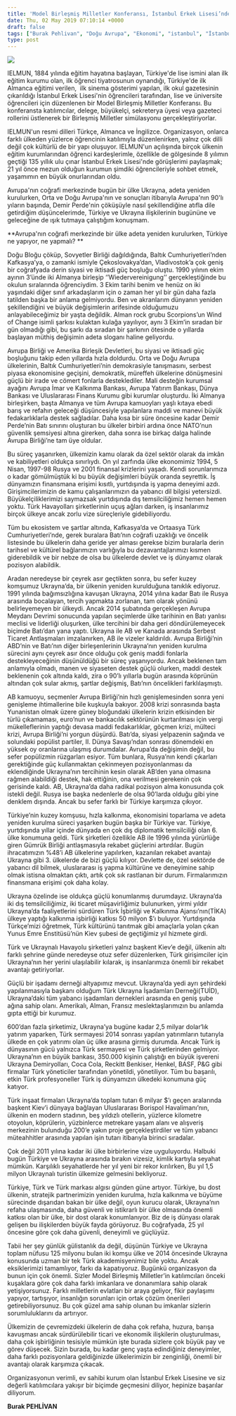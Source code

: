 ```yaml
---
title: 'Model Birleşmiş Milletler Konferansı, İstanbul Erkek Lisesi’nde gerçekleşti'
date: Thu, 02 May 2019 07:10:14 +0000
draft: false
tags: ["Burak Pehlivan", "Doğu Avrupa", "Ekonomi", "istanbul", "İstanbul Erkek Lisesi", "Ukrayna", "Ukrayna", "Uluslarası İlişkiler"]
type: post
---
```


![](https://burakpehlivan.org/wp-content/uploads/2019/05/bp.png)

IELMUN, 1884 yılında eğitim hayatına başlayan, Türkiye'de lise ismini alan ilk eğitim kurumu olan, ilk öğrenci tiyatrosunun oynandığı, Türkiye'de ilk Almanca eğitimi verilen,  ilk sinema gösterimi yapılan, ilk okul gazetesinin çıkarıldığı İstanbul Erkek Lisesi'nin öğrencileri tarafından, lise ve üniversite öğrencileri için düzenlenen bir Model Birleşmiş Milletler Konferansı. Bu konferansta katılımcılar, delege, büyükelçi, sekreterya üyesi veya gazeteci rollerini üstlenerek bir Birleşmiş Milletler simülasyonu gerçekleştiriyorlar.


IELMUN'un resmi dilleri Türkçe, Almanca ve İngilizce. Organizasyon, onlarca farklı ülkeden yüzlerce öğrencinin katılımıyla düzenlenirken, yalnız çok dilli değil çok kültürlü de bir yapı oluşuyor. IELMUN'un açılışında birçok ülkenin eğitim kurumlarından öğrenci kardeşlerimle, özellikle de gölgesinde 8 yılımın geçtiği 135 yıllık ulu çınar İstanbul Erkek Lisesi'nde görüşlerimi paylaşmak; 21 yıl önce mezun olduğun kurumun şimdiki öğrencileriyle sohbet etmek, yaşamımın en büyük onurlarından oldu.


Avrupa'nın coğrafi merkezinde bugün bir ülke Ukrayna, adeta yeniden kurulurken, Orta ve Doğu Avrupa'nın ve sonuçları itibarıyla Avrupa'nın 90'lı yıların başında, Demir Perde'nin çöküşüyle nasıl şekillendiğine atıfla dile getirdiğim düşüncelerimde, Türkiye ve Ukrayna ilişkilerinin bugününe ve geleceğine de ışık tutmaya çalıştığım konuşmam.

**Avrupa'nın coğrafi merkezinde bir ülke adeta yeniden kurulurken, Türkiye ne yapıyor, ne yapmalı? **

Doğu Bloğu çöküp, Sovyetler Birliği dağıldığında, Baltık Cumhuriyetleri’nden Kafkasya’ya, o zamanki ismiyle Çekoslovakya’dan, Vladivostok’a çok geniş bir coğrafyada derin siyasi ve iktisadi güç boşluğu oluştu. 1990 yılının ekim ayının 3’ünde iki Almanya birleşip ‘’Wiedervereinigung’’ gerçekleştiğinde bu okulun sıralarında öğrenciydim. 3 Ekim tarihi benim ve henüz on iki yaşındaki diğer sınıf arkadaşlarım için o zaman her yıl bir gün daha fazla tatilden başka bir anlama gelmiyordu. Ben ve akranlarım dünyanın yeniden şekillendiğini ve büyük değişimlerin arifesinde olduğumuzu anlayabileceğimiz bir yaşta değildik. Alman rock grubu Scorpions’un Wind of Change isimli şarkısı kulaktan kulağa yayılıyor, aynı 3 Ekim’in sıradan bir gün olmadığı gibi, bu şarkı da sıradan bir şarkının ötesinde o yıllarda başlayan müthiş değişimin adeta sloganı haline geliyordu.

Avrupa Birliği ve Amerika Birleşik Devletleri, bu siyasi ve iktisadi güç boşluğunu takip eden yıllarda hızla doldurdu. Orta ve Doğu Avrupa ülkelerinin, Baltık Cumhuriyetleri’nin demokrasiyle tanışmasını, serbest piyasa ekonomisine geçişini, demokratik, müreffeh ülkelerine dönüşmesini güçlü bir irade ve cömert fonlarla desteklediler. Mali desteğin kurumsal ayağını Avrupa İmar ve Kalkınma Bankası, Avrupa Yatırım Bankası, Dünya Bankası ve Uluslararası Finans Kurumu gibi kurumlar oluşturdu. İki Almanya birleşirken, başta Almanya ve tüm Avrupa kamuoyları yaşlı kıtaya ebedi barış ve refahın geleceği düşüncesiyle yapılanlara maddi ve manevi büyük fedakarlıklarla destek sağladılar. Daha kısa bir süre öncesine kadar Demir Perde’nin Batı sınırını oluşturan bu ülkeler birbiri ardına önce NATO’nun güvenlik şemsiyesi altına girerken, daha sonra ise birkaç dalga halinde Avrupa Birliği’ne tam üye oldular.

Bu süreç yaşanırken, ülkemizin kamu olarak da özel sektör olarak da imkân ve kabiliyetleri oldukça sınırlıydı. On yıl zarfında ülke ekonomimiz 1994, 5 Nisan, 1997-98 Rusya ve 2001 finansal krizlerini yaşadı. Kendi sorunlarımıza o kadar gömülmüştük ki bu büyük değişimleri büyük oranda seyrettik. İş dünyamızın finansmana erişimi kısıtlı, yurtdışında iş yapma deneyimi azdı. Girişimcilerimizin de kamu çalışanlarımızın da yabancı dil bilgisi yetersizdi. Büyükelçiliklerimizi saymazsak yurtdışında dış temsilciliğimiz hemen hemen yoktu. Türk Havayolları şirketlerinin uçuş ağları darken, iş insanlarımız birçok ülkeye ancak zorlu vize süreçleriyle gidebiliyordu.

Tüm bu ekosistem ve şartlar altında, Kafkasya’da ve Ortaasya Türk Cumhuriyetleri’nde, gerek buralara Batı’nın coğrafi uzaklığı ve öncelik listesinde bu ülkelerin daha geride yer alması gerekse bizim buralarla derin tarihsel ve kültürel bağlarımızın varlığıyla bu dezavantajlarımızı kısmen giderebildik ve bir nebze de olsa bu ülkelerde devlet ve iş dünyamız olarak pozisyon alabildik.

Aradan neredeyse bir çeyrek asır geçtikten sonra, bu sefer kuzey komşumuz Ukrayna’da, bir ülkenin yeniden kurulduğuna tanıklık ediyoruz. 1991 yılında bağımsızlığına kavuşan Ukrayna, 2014 yılına kadar Batı ile Rusya arasında bocalayan, tercih yapmakta zorlanan, tam olarak yönünü belirleyemeyen bir ülkeydi. Ancak 2014 şubatında gerçekleşen Avrupa Meydanı Devrimi sonucunda yapılan seçimlerde ülke tarihinin en Batı yanlısı meclisi ve liderliği oluşurken, ülke tercihini bir daha geri döndürülemeyecek biçimde Batı’dan yana yaptı. Ukrayna ile AB ve Kanada arasında Serbest Ticaret Antlaşmaları imzalanırken, AB ile vizeler kaldırıldı. Avrupa Birliği’nin ABD’nin ve Batı’nın diğer birleşenlerinin Ukrayna’nın yeniden kurulma sürecini aynı çeyrek asır önce olduğu çok geniş maddi fonlarla destekleyeceğinin düşünüldüğü bir süreç yaşanıyordu. Ancak beklenen tam anlamıyla olmadı, manen ve siyaseten destek güçlü olurken, maddi destek beklenenin çok altında kaldı, zira o 90’lı yıllarla bugün arasında köprünün altından çok sular akmış, şartlar değişmiş, Batı’nın öncelikleri farklılaşmıştı.

AB kamuoyu, seçmenler Avrupa Birliği’nin hızlı genişlemesinden sonra yeni genişleme ihtimallerine bile kuşkuyla bakıyor. 2008 krizi sonrasında başta Yunanistan olmak üzere güney bloğundaki ülkelerin krizin etkisinden bir türlü çıkamaması, euro’nun ve bankacılık sektörünün kurtarılması için vergi mükelleflerinin yaptığı devasa maddi fedakarlıklar, göçmen krizi, mülteci krizi, Avrupa Birliği’ni yorgun düşürdü. Batı’da, siyasi yelpazenin sağında ve solundaki popülist partiler, II. Dünya Savaşı’ndan sonrası dönemdeki en yüksek oy oranlarına ulaşmış durumdalar. Avrupa’da değişimin değil, bu sefer popülizmin rüzgarları esiyor. Tüm bunlara, Rusya’nın kendi çıkarları gerektiğinde güç kullanmaktan çekinmeyen pozisyonlanması da eklendiğinde Ukrayna’nın tercihinin kesin olarak AB’den yana olmasına rağmen alabildiği destek, hak ettiğinin, ona verilmesi gerekenin çok gerisinde kaldı. AB, Ukrayna’da daha radikal pozisyon alma konusunda çok istekli değil. Rusya ise başka nedenlerle de olsa 90’larda olduğu gibi yine denklem dışında. Ancak bu sefer farklı bir Türkiye karşımıza çıkıyor.

Türkiye’nin kuzey komşusu, hızla kalkınma, ekonomisini toparlama ve adeta yeniden kurulma süreci yaşarken bugün başka bir Türkiye var. Türkiye, yurtdışında yıllar içinde dünyada en çok dış diplomatik temsilciliği olan 6. ülke konumuna geldi. Türk şirketleri özellikle AB ile 1996 yılında yürürlüğe giren Gümrük Birliği antlaşmasıyla rekabet güçlerini artırdılar. Bugün ihracatımızın %48’i AB ülkelerine yapılırken, kazanılan rekabet avantajı Ukrayna gibi 3. ülkelerde de bizi güçlü kılıyor. Devlette de, özel sektörde de yabancı dil bilmek, uluslararası iş yapma kültürüne ve deneyimine sahip olmak istisna olmaktan çıktı, artık çok sık rastlanan bir durum. Firmalarımızın finansmana erişimi çok daha kolay.

Ukrayna özelinde ise oldukça güçlü konumlanmış durumdayız. Ukrayna’da iki dış temsilciliğimiz, iki ticaret müşavirliğimiz bulunurken, yirmi yıldır Ukrayna’da faaliyetlerini sürdüren Türk İşbirliği ve Kalkınma Ajansı’nın(TİKA) ülkeye yaptığı kalkınma işbirliği katkısı 50 milyon $’ı buluyor. Yurtdışında Türkçe’mizi öğretmek, Türk kültürünü tanıtmak gibi amaçlarla yolan çıkan Yunus Emre Enstitüsü’nün Kiev şubesi de geçtiğimiz yıl hizmete girdi.

Türk ve Ukraynalı Havayolu şirketleri yalnız başkent Kiev’e değil, ülkenin altı farklı şehrine günde neredeyse otuz sefer düzenlerken, Türk girişimciler için Ukrayna’nın her yerini ulaşılabilir kılarak, iş insanlarımıza önemli bir rekabet avantajı getiriyorlar.

Güçlü bir işadamı derneği altyapımız mevcut. Ukrayna’da yedi ayrı şehirdeki yapılanmasıyla başkanı olduğum Türk Ukrayna İşadamları Derneği(TUİD), Ukrayna’daki tüm yabancı işadamları dernekleri arasında en geniş şube ağına sahip olanı. Amerikalı, Alman, Fransız meslektaşlarımızın bu anlamda gıpta ettiği bir kurumuz.

600’dan fazla şirketimiz, Ukrayna’ya bugüne kadar 2,5 milyar dolar‘lık yatırım yaparken, Türk sermayesi 2014 sonrası yapılan yatırımların tutarıyla ülkede en çok yatırımı olan üç ülke arasına girmiş durumda. Ancak Türk iş dünyasının gücü yalnızca Türk sermayesi ve Türk şirketlerinden gelmiyor. Ukrayna’nın en büyük bankası, 350.000 kişinin çalıştığı en büyük işvereni Ukrayna Demiryolları, Coca Cola, Reckitt Benkiser, Henkel, BASF, P&G gibi firmalar Türk yöneticiler tarafından yönetildi, yönetiliyor. Tüm bu başarılı, etkin Türk profesyoneller Türk iş dünyamızın ülkedeki konumuna güç katıyor.

Türk inşaat firmaları Ukrayna’da toplam tutarı 6 milyar $’ı geçen aralarında başkent Kiev’i dünyaya bağlayan Uluslararası Borispol Havalimanı’nın, ülkenin en modern stadının, beş yıldızlı otellerin, yüzlerce kilometre otoyolun, köprülerin, yüzbinlerce metrekare yaşam alanı ve alışveriş merkezinin bulunduğu 200’e yakın proje gerçekleştirdiler ve tüm yabancı müteahhitler arasında yapılan işin tutarı itibarıyla birinci sıradalar.

Çok değil 2011 yılına kadar iki ülke birbirlerine vize uyguluyordu. Halbuki bugün Türkiye ve Ukrayna arasında bırakın vizesiz, kimlik kartıyla seyahat mümkün. Karşılıklı seyahatlerde her yıl yeni bir rekor kırılırken, Bu yıl 1,5 milyon Ukraynalı turistin ülkemize gelmesini bekliyoruz.

Türkiye, Türk ve Türk markası algısı günden güne artıyor. Türkiye, bu dost ülkenin, stratejik partnerimizin yeniden kurulma, hızla kalkınma ve büyüme sürecinde dışarıdan bakan bir ülke değil, oyun kurucu olarak, Ukrayna’nın refaha ulaşmasında, daha güvenli ve istikrarlı bir ülke olmasında önemli katkısı olan bir ülke, bir dost olarak konumlanıyor. Biz de iş dünyası olarak gelişen bu ilişkilerden büyük fayda görüyoruz. Bu coğrafyada, 25 yıl öncesine göre çok daha güvenli, deneyimli ve güçlüyüz.

Tabii her şey günlük gülistanlık da değil, düşünün Türkiye ve Ukrayna toplam nüfusu 125 milyonu bulan iki komşu ülke ve 2014 öncesinde Ukrayna konusunda uzman bir tek Türk akademisyenimiz bile yoktu. Ancak eksiklerimizi tamamlıyor, farkı da kapatıyoruz. Bugünkü organizasyon da bunun için çok önemli. Sizler Model Birleşmiş Milletler’in katılımcıları önceki kuşaklara göre çok daha farklı imkanlara ve donanımlara sahip olarak yetişiyorsunuz. Farklı milletlerin evlatları bir araya geliyor, fikir paylaşımı yapıyor, tartışıyor, insanlığın sorunları için ortak çözüm önerileri getirebiliyorsunuz. Bu çok güzel ama sahip olunan bu imkanlar sizlerin sorumluluklarını da artırıyor.

Ülkemizin de çevremizdeki ülkelerin de daha çok refaha, huzura, barışa kavuşması ancak sürdürülebilir ticari ve ekonomik ilişkilerin oluşturulması, daha çok işbirliğinin tesisiyle mümkün işte burada sizlere çok büyük pay ve görev düşecek. Sizin burada, bu kadar genç yaşta edindiğiniz deneyimler, daha farklı pozisyonlara geldiğinizde ülkelerimizin bir zenginliği, önemli bir avantajı olarak karşımıza çıkacak.

Organizasyonun verimli, ev sahibi kurum olan İstanbul Erkek Lisesine ve siz değerli katılımcılara yakışır bir biçimde geçmesini diliyor, hepinize başarılar diliyorum.

**Burak PEHLİVAN**